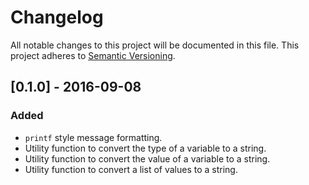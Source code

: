 # Changelog
All notable changes to this project will be documented in this file.
This project adheres to [Semantic Versioning](http://semver.org/).

## [0.1.0] - 2016-09-08
### Added
 * `printf` style message formatting.
 * Utility function to convert the type of a variable to a string.
 * Utility function to convert the value of a variable to a string.
 * Utility function to convert a list of values to a string.

